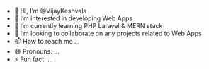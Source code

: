 - 👋 Hi, I’m @VijayKeshvala
- 👀 I’m interested in developing Web Apps
- 🌱 I’m currently learning PHP Laravel & MERN stack
- 💞️ I’m looking to collaborate on any projects related to Web Apps
- 📫 How to reach me ...
- 😄 Pronouns: ...
- ⚡ Fun fact: ...

<!---
VijayKeshvala/VijayKeshvala is a ✨ special ✨ repository because its `README.md` (this file) appears on your GitHub profile.
You can click the Preview link to take a look at your changes.
--->

